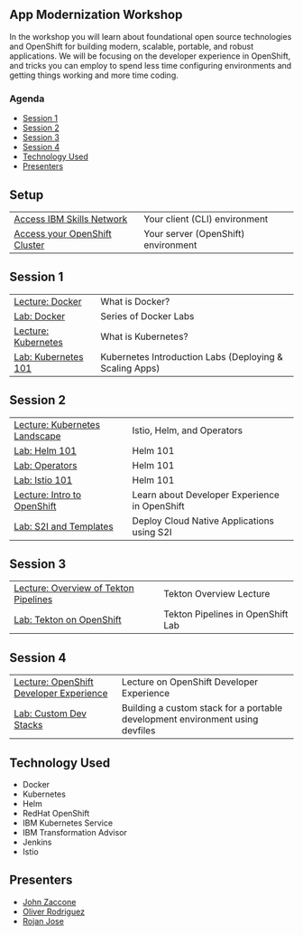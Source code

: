 
## App Modernization Workshop

In the workshop you will learn about foundational open source technologies and OpenShift for building modern, scalable, portable, and robust applications. We will be focusing on the developer experience in OpenShift, and tricks you can employ to spend less time configuring environments and getting things working and more time coding.

### Agenda

* [Session 1](#session-1)
* [Session 2](#session-2)
* [Session 3](#session-3)
* [Session 4](#session-4)
* [Technology Used](#technology-used)
* [Presenters](#presenters)

## Setup 
|   |   |
| - | - |
| [Access IBM Skills Network](pre-work/client-skillsNetwork.md) | Your client (CLI) environment
| [Access your OpenShift Cluster](pre-work/server-openshift.md) | Your server (OpenShift) environment

## Session 1
|   |   |
| - | - |
| [Lecture: Docker](https://ibm.box.com/s/bc2sj53nasgjbfr7v3kuo59ydaq5nltt) | What is Docker? |
| [Lab: Docker](generatedContent/docker101/README.md) | Series of Docker Labs |
| [Lecture: Kubernetes](https://ibm.box.com/s/migr539izuf8d686shemct1na0gyvl6v) | What is Kubernetes? |
| [Lab: Kubernetes 101](generatedContent/kube101/README.md) | Kubernetes Introduction Labs (Deploying & Scaling Apps) |

## Session 2
|   |   |
| - | - |
| [Lecture: Kubernetes Landscape](https://ibm.box.com/s/zkms4ju18cilxeevoznqu1az6y9sgunv) | Istio, Helm,  and Operators |
| [Lab: Helm 101](generatedContent/helm101/README.md) | Helm 101 |
| [Lab: Operators](https://github.com/remkohdev/kubernetes-extensions.git) | Helm 101 |
| [Lab: Istio 101](istio101/README.md) | Helm 101 |
| [Lecture: Intro to OpenShift](https://ibm.box.com/s/p58z1r3bswrwsaw6lzetzl1br1vm2yde) | Learn about Developer Experience in OpenShift |
| [Lab: S2I and Templates](generatedContent/app-modernization-openshift-s2i-templates-lab-shared/README.md) | Deploy Cloud Native Applications using S2I |

## Session 3
|   |   |
| - | - |
| [Lecture: Overview of Tekton Pipelines](https://ibm.box.com/s/kisshn88w4a79jzz557o5h6c5k55o9ze) | Tekton Overview Lecture|
| [Lab: Tekton on OpenShift](generatedContent/tekton-tutorial-openshift/README.md) | Tekton Pipelines in OpenShift Lab

## Session 4
|   |   |
| - | - |
| [Lecture: OpenShift Developer Experience](https://ibm.box.com/s/kisshn88w4a79jzz557o5h6c5k55o9ze) | Lecture on OpenShift Developer Experience|
| [Lab: Custom Dev Stacks](generatedContent/tekton-tutorial-openshift/README.md) | Building a custom stack for a portable development environment using devfiles

## Technology Used

* Docker
* Kubernetes
* Helm
* RedHat OpenShift
* IBM Kubernetes Service
* IBM Transformation Advisor
* Jenkins
* Istio


## Presenters

* [John Zaccone](https://github.com/jzaccone)
* [Oliver Rodriguez](https://github.com/odrodrig)
* [Rojan Jose](https://github.com/rojanjose)

